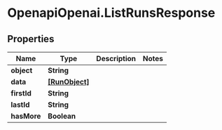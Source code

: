 # OpenapiOpenai.ListRunsResponse

## Properties

Name | Type | Description | Notes
------------ | ------------- | ------------- | -------------
**object** | **String** |  | 
**data** | [**[RunObject]**](RunObject.md) |  | 
**firstId** | **String** |  | 
**lastId** | **String** |  | 
**hasMore** | **Boolean** |  | 


